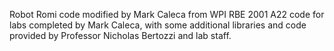 Robot Romi code modified by Mark Caleca from WPI RBE 2001 A22 code for labs completed by Mark Caleca, with some additional libraries and code provided by Professor Nicholas Bertozzi and lab staff.
